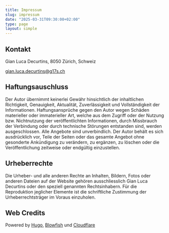 ```yaml
---
title: Impressum
slug: impressum
date: "2025-03-31T09:30:00+02:00"
type: page
layout: simple
---
```


## Kontakt

Gian Luca Decurtins, 8050 Zürich, Schweiz

gian.luca.decurtins@g17s.ch

## Haftungsauschluss

Der Autor übernimmt keinerlei Gewähr hinsichtlich der inhaltlichen Richtigkeit, Genauigkeit, Aktualität, Zuverlässigkeit und Vollständigkeit der Informationen. Haftungsansprüche gegen den Autor wegen Schäden materieller oder immaterieller Art, welche aus dem Zugriff oder der Nutzung bzw. Nichtnutzung der veröffentlichten Informationen, durch Missbrauch der Verbindung oder durch technische Störungen entstanden sind, werden ausgeschlossen. Alle Angebote sind unverbindlich. Der Autor behält es sich ausdrücklich vor, Teile der Seiten oder das gesamte Angebot ohne gesonderte Ankündigung zu verändern, zu ergänzen, zu löschen oder die Veröffentlichung zeitweise oder endgültig einzustellen.

## Urheberrechte

Die Urheber- und alle anderen Rechte an Inhalten, Bildern, Fotos oder anderen Dateien auf der Website gehören ausschliesslich Gian Luca Decurtins oder den speziell genannten Rechtsinhabern. Für die Reproduktion jeglicher Elemente ist die schriftliche Zustimmung der Urheberrechtsträger im Voraus einzuholen.

## Web Credits

Powered by [Hugo](https://gohugo.io/), [Blowfish](https://blowfish.page/) und [Cloudflare](https://www.cloudflare.com/)
